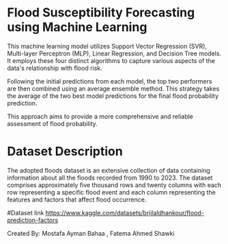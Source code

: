 # Flood Susceptibility Forecasting using Machine Learning
This machine learning model utilizes Support Vector Regression (SVR), Multi-layer Perceptron (MLP), Linear Regression, and Decision Tree models. It employs these four distinct algorithms to capture various aspects of the data's relationship with flood risk.

Following the initial predictions from each model, the top two performers are then combined using an average ensemble method. This strategy takes the average of the two best model predictions for the final flood probability prediction.

This approach aims to provide a more comprehensive and reliable assessment of flood probability.

# Dataset Description
The adopted floods dataset is an extensive collection of data containing information about all the floods recorded from 1990 to 2023. The dataset comprises approximately five thousand rows and twenty columns with each row representing a specific flood event and each column representing the features and factors that affect flood occurrence.

#Dataset link
https://www.kaggle.com/datasets/brijlaldhankour/flood-prediction-factors

Created By: Mostafa Ayman Bahaa , Fatema Ahmed Shawki
